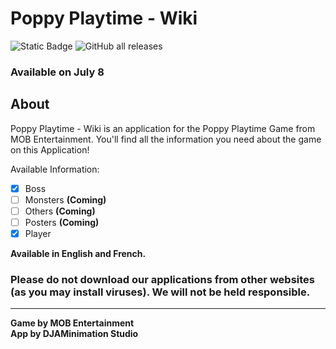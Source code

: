 # Poppy Playtime - Wiki  
![Static Badge](https://img.shields.io/badge/Status-ALPHA-177c66?style=flat-square)
![GitHub all releases](https://img.shields.io/github/downloads/GabrielDja/PoppyPlaytime-Wiki_App/total?style=flat-square&label=Downloads&color=177c66)

### Available on July 8
## About
Poppy Playtime - Wiki is an application for the Poppy Playtime Game from MOB Entertainment. You'll find all the information you need about the game on this Application!

Available Information:
- [x] Boss
- [ ] Monsters **(Coming)**
- [ ] Others **(Coming)**
- [ ] Posters **(Coming)**
- [x] Player

**Available in English and French.**

### Please do not download our applications from other websites (as you may install viruses). We will not be held responsible.
---
**Game by MOB Entertainment**  
**App by DJAMinimation Studio**
